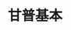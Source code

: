 ---
title: "甘普基本"
description: "This is an example category"
slug: "甘普基本"
style:
    background: "#2a9d8f"
    color: "#fff"
---